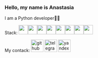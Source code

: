 ### Hello, my name is Anastasia

I am a Python developer👨‍💻

Stack:
<img src='https://img.shields.io/badge/python-3670A0?style=for-the-badge&logo=python&logoColor=ffdd54' height='30'><img src='https://img.shields.io/badge/django-%23092E20.svg?style=for-the-badge&logo=django&logoColor=white' height='30'><img src='https://img.shields.io/badge/FastAPI-005571?style=for-the-badge&logo=fastapi' height='30'><img src='https://img.shields.io/badge/flask-%23000.svg?style=for-the-badge&logo=flask&logoColor=white' height='30'><img src='https://img.shields.io/badge/postgres-%23316192.svg?style=for-the-badge&logo=postgresql&logoColor=white' height='30'><img src='https://img.shields.io/badge/scrapy-%2360a839.svg?style=for-the-badge&logo=scrapy&logoColor=d1d2d3' height='30'><img src='https://img.shields.io/badge/pytest-%23ffffff.svg?style=for-the-badge&logo=pytest&logoColor=2f9fe3' height='30'><img src='https://img.shields.io/badge/docker-%230db7ed.svg?style=for-the-badge&logo=docker&logoColor=white' height='30'>



My contack:
[<img src='https://cdn.jsdelivr.net/npm/simple-icons@3.0.1/icons/github.svg' alt='github' height='40'>](https://github.com/aftergl0wn)  [<img src='https://cdn.jsdelivr.net/npm/simple-icons@3.0.1/icons/telegram.svg' alt='telegram' height='40'>](https://t.me/afterglow8)   [<img src='https://cdn.jsdelivr.net/npm/simple-icons@3.0.1/icons/yandex.svg' alt='yandex' height='40'>](aftergl0wn@yandex.ru)  
